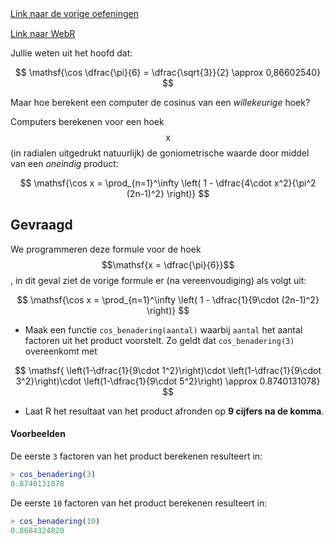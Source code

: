 <div class="text-end">
    <a class="btn btn-filled with-icon" href="https://dodona.be/nl/courses/2690" target="_blank"><i class="mdi mdi-backburger mdi-24" title="link"></i>Link naar de vorige oefeningen</a>
</div>

<div class="text-end" style="margin-top:15px">
    <a class="btn btn-filled with-icon" href="https://webr.r-wasm.org/latest/" target="_blank"><i class="mdi mdi-cloud-tags mdi-24" title="link"></i>Link naar WebR</a>
</div>

Jullie weten uit het hoofd dat:

$$
\mathsf{\cos \dfrac{\pi}{6} = \dfrac{\sqrt{3}}{2} \approx 0,86602540}
$$

Maar hoe berekent een computer de cosinus van een *willekeurige* hoek?

Computers berekenen voor een hoek $$\mathsf{x}$$ (in radialen uitgedrukt natuurlijk) de goniometrische waarde door middel van een *oneindig* product:

$$
\mathsf{\cos x =  \prod_{n=1}^\infty \left( 1 - \dfrac{4\cdot x^2}{\pi^2 (2n-1)^2} \right)}
$$

## Gevraagd

We programmeren deze formule voor de hoek $$\mathsf{x = \dfrac{\pi}{6}}$$, in dit geval ziet de vorige formule er (na vereenvoudiging) als volgt uit:

$$
\mathsf{\cos x =  \prod_{n=1}^\infty \left( 1 - \dfrac{1}{9\cdot (2n-1)^2} \right)}
$$

- Maak een functie `cos_benadering(aantal)` waarbij `aantal` het aantal factoren uit het product voorstelt. Zo geldt dat `cos_benadering(3)` overeenkomt met 

$$
\mathsf{ \left(1-\dfrac{1}{9\cdot 1^2}\right)\cdot \left(1-\dfrac{1}{9\cdot 3^2}\right)\cdot \left(1-\dfrac{1}{9\cdot 5^2}\right)   \approx 0.8740131078}
$$

- Laat R het resultaat van het product afronden op **9 cijfers na de komma**.

#### Voorbeelden

De eerste `3` factoren van het product berekenen resulteert in:

```R
> cos_benadering(3)
0.8740131078
```

De eerste `10` factoren van het product berekenen resulteert in:

```R
> cos_benadering(10)
0.8684324820
```
